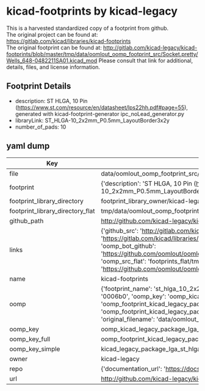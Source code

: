 # kicad-footprints by kicad-legacy  
This is a harvested standardized copy of a footprint from github.  
The original project can be found at:  
https://gitlab.com/kicad/libraries/kicad-footprints  
The original footprint can be found at:
http://gitlab.com/kicad-legacy/kicad-footprints/blob/master/tmp/data/oomlout_oomp_footprint_src/Socket.pretty/Wells_648-0482211SA01.kicad_mod
Please consult that link for additional, details, files, and license information.  
## Footprint Details
* description: ST  HLGA, 10 Pin (https://www.st.com/resource/en/datasheet/lps22hh.pdf#page=55), generated with kicad-footprint-generator ipc_noLead_generator.py  
* libraryLink: ST_HLGA-10_2x2mm_P0.5mm_LayoutBorder3x2y  
* number_of_pads: 10  
## yaml dump  
| Key | Value |  
| --- | --- |  
| file | data/oomlout_oomp_footprint_src/kicad-footprints/Package_LGA.pretty/ST_HLGA-10_2x2mm_P0.5mm_LayoutBorder3x2y.kicad_mod |  
| footprint | {'description': 'ST  HLGA, 10 Pin (https://www.st.com/resource/en/datasheet/lps22hh.pdf#page=55), generated with kicad-footprint-generator ipc_noLead_generator.py', 'libraryLink': 'ST_HLGA-10_2x2mm_P0.5mm_LayoutBorder3x2y', 'number_of_pads': 10} |  
| footprint_library_directory | footprint_library_owner/kicad-legacy_kicad-footprints |  
| footprint_library_directory_flat | tmp/data/oomlout_oomp_footprint_src/footprints_flat/kicad_legacy_package_lga_st_hlga_10_2x2mm_p0_5mm_layoutborder3x2y/working |  
| github_path | http://github.com/kicad-legacy/kicad-footprints/blob/master/tmp/data/oomlout_oomp_footprint_src/Package_LGA.pretty/ST_HLGA-10_2x2mm_P0.5mm_LayoutBorder3x2y.kicad_mod |  
| links | {'github_src': 'http://gitlab.com/kicad-legacy/kicad-footprints/blob/master/tmp/data/oomlout_oomp_footprint_src/Socket.pretty/Wells_648-0482211SA01.kicad_mod', 'github_src_repo': 'https://gitlab.com/kicad/libraries/kicad-footprints', 'oomp_bot': 'tmp/data/oomlout_oomp_footprint_src/footprints/kicad_legacy_package_lga_st_hlga_10_2x2mm_p0_5mm_layoutborder3x2y/working', 'oomp_bot_github': 'https://github.com/oomlout/oomlout_oomp_footprint_bot/tree/main/tmp/data/oomlout_oomp_footprint_src/footprints/kicad_legacy_package_lga_st_hlga_10_2x2mm_p0_5mm_layoutborder3x2y/working', 'oomp_src_flat': 'footprints_flat/tmp/data/oomlout_oomp_footprint_src/footprints_flat/kicad_legacy_package_lga_st_hlga_10_2x2mm_p0_5mm_layoutborder3x2y/working', 'oomp_src_flat_github': 'https://github.com/oomlout/oomlout_oomp_footprint_src/tree/main/tmp/data/oomlout_oomp_footprint_src/footprints_flat/kicad_legacy_package_lga_st_hlga_10_2x2mm_p0_5mm_layoutborder3x2y/working'} |  
| name | kicad-footprints |  
| oomp | {'footprint_name': 'st_hlga_10_2x2mm_p0_5mm_layoutborder3x2y', 'library_name': 'package_lga', 'md5': '0006b0e06512f801ed41caf5b02ec691', 'md5_10': '0006b0e065', 'md5_5': '0006b', 'md5_6': '0006b0', 'oomp_key': 'oomp_kicad_legacy_package_lga_st_hlga_10_2x2mm_p0_5mm_layoutborder3x2y', 'oomp_key_extra': 'oomp_footprint_kicad_legacy_package_lga_st_hlga_10_2x2mm_p0_5mm_layoutborder3x2y', 'oomp_key_full': 'oomp_footprint_kicad_legacy_package_lga_st_hlga_10_2x2mm_p0_5mm_layoutborder3x2y_0006b0', 'oomp_key_simple': 'kicad_legacy_package_lga_st_hlga_10_2x2mm_p0_5mm_layoutborder3x2y', 'original_filename': 'data/oomlout_oomp_footprint_src/kicad-footprints/Package_LGA.pretty/ST_HLGA-10_2x2mm_P0.5mm_LayoutBorder3x2y.kicad_mod', 'owner_name': 'kicad_legacy'} |  
| oomp_key | oomp_kicad_legacy_package_lga_st_hlga_10_2x2mm_p0_5mm_layoutborder3x2y |  
| oomp_key_full | oomp_footprint_kicad_legacy_package_lga_st_hlga_10_2x2mm_p0_5mm_layoutborder3x2y |  
| oomp_key_simple | kicad_legacy_package_lga_st_hlga_10_2x2mm_p0_5mm_layoutborder3x2y |  
| owner | kicad-legacy |  
| repo | {'documentation_url': 'https://docs.github.com/rest/repos/repos#get-a-repository', 'message': 'Not Found'} |  
| url | http://github.com/kicad-legacy/kicad-footprints |  

